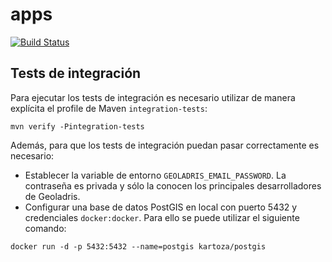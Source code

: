 # apps
[![Build Status](https://travis-ci.org/geoladris/apps.svg?branch=master)](https://travis-ci.org/geoladris/apps)

## Tests de integración

Para ejecutar los tests de integración es necesario utilizar de manera explícita el profile de Maven `integration-tests`:

```
mvn verify -Pintegration-tests
```

Además, para que los tests de integración puedan pasar correctamente es necesario:

* Establecer la variable de entorno `GEOLADRIS_EMAIL_PASSWORD`. La contraseña es privada y sólo la conocen los principales desarrolladores de Geoladris.
* Configurar una base de datos PostGIS en local con puerto 5432 y credenciales `docker:docker`. Para ello se puede utilizar el siguiente comando:

```
docker run -d -p 5432:5432 --name=postgis kartoza/postgis
```
